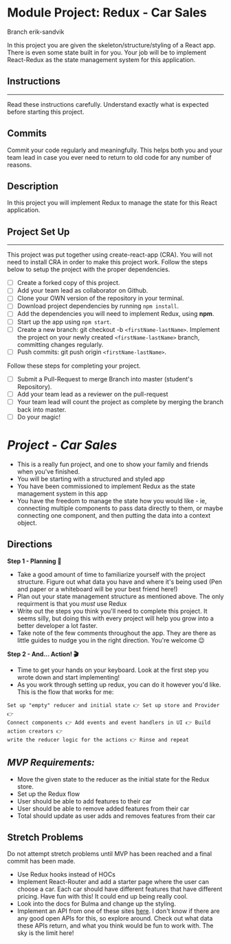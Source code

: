 # Module Project: Redux - Car Sales

Branch erik-sandvik

In this project you are given the skeleton/structure/styling of a React app.
There is even some state built in for you. Your job will be to implement
React-Redux as the state management system for this application.

## Instructions

---

Read these instructions carefully. Understand exactly what is expected before
starting this project.

## Commits

Commit your code regularly and meaningfully. This helps both you and your team
lead in case you ever need to return to old code for any number of reasons.

## Description

In this project you will implement Redux to manage the state for this React
application.

## Project Set Up

---

This project was put together using create-react-app (CRA). You will not need to
install CRA in order to make this project work. Follow the steps below to setup
the project with the proper dependencies.

-  [ ] Create a forked copy of this project.
-  [ ] Add your team lead as collaborator on Github.
-  [ ] Clone your OWN version of the repository in your terminal.
-  [ ] Download project dependencies by running `npm install`.
-  [ ] Add the dependencies you will need to implement Redux, using **npm**.
-  [ ] Start up the app using `npm start`.
-  [ ] Create a new branch: git checkout -b `<firstName-lastName>`. Implement
       the project on your newly created `<firstName-lastName>` branch,
       committing changes regularly.
-  [ ] Push commits: git push origin `<firstName-lastName>`.

Follow these steps for completing your project.

-  [ ] Submit a Pull-Request to merge Branch into master (student's Repository).
-  [ ] Add your team lead as a reviewer on the pull-request
-  [ ] Your team lead will count the project as complete by merging the branch
       back into master.
-  [ ] Do your magic!

# _Project - Car Sales_

-  This is a really fun project, and one to show your family and friends when
   you've finished.
-  You will be starting with a structured and styled app
-  You have been commissioned to implement Redux as the state management system
   in this app
-  You have the freedom to manage the state how you would like - ie, connecting
   multiple components to pass data directly to them, or maybe connecting one
   component, and then putting the data into a context object.

## Directions

**Step 1 - Planning 📝**

-  Take a good amount of time to familiarize yourself with the project
   structure. Figure out what data you have and where it's being used (Pen and
   paper or a whiteboard will be your best friend here!)
-  Plan out your state management structure as mentioned above. The only
   requirment is that you _must_ use Redux
-  Write out the steps you think you'll need to complete this project. It seems
   silly, but doing this with every project will help you grow into a better
   developer a lot faster.
-  Take note of the few comments throughout the app. They are there as little
   guides to nudge you in the right direction. You're welcome 😉

**Step 2 - And... Action! 🎬**

-  Time to get your hands on your keyboard. Look at the first step you wrote
   down and start implementing!
-  As you work through setting up redux, you can do it however you'd like. This
   is the flow that works for me:

```text
Set up "empty" reducer and initial state 👉 Set up store and Provider 👉
Connect components 👉 Add events and event handlers in UI 👉 Build action creators 👉
write the reducer logic for the actions 👉 Rinse and repeat
```

## _MVP Requirements:_

-  Move the given state to the reducer as the initial state for the Redux store.
-  Set up the Redux flow
-  User should be able to add features to their car
-  User should be able to remove added features from their car
-  Total should update as user adds and removes features from their car

## Stretch Problems

Do not attempt stretch problems until MVP has been reached and a final commit
has been made.

-  Use Redux hooks instead of HOCs
-  Implement React-Router and add a starter page where the user can choose a
   car. Each car should have different features that have different pricing.
   Have fun with this! It could end up being really cool.
-  Look into the docs for Bulma and change up the styling.
-  Implement an API from one of these sites
   [here](https://www.google.com/search?q=car+sales+api&rlz=1C5CHFA_enUS809US809&oq=car+sales+api&aqs=chrome..69i57j0l5.3580j0j1&sourceid=chrome&ie=UTF-8).
   I don't know if there are any good open APIs for this, so explore around.
   Check out what data these APIs return, and what you think would be fun to
   work with. The sky is the limit here!
